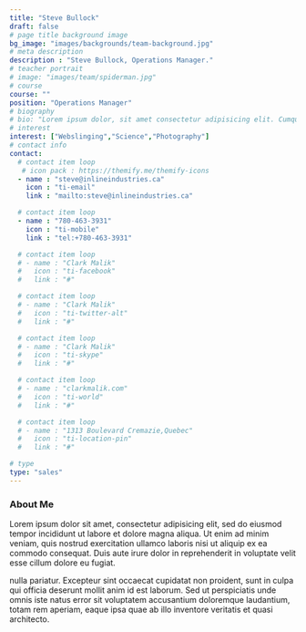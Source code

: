 ```yaml
---
title: "Steve Bullock"
draft: false
# page title background image
bg_image: "images/backgrounds/team-background.jpg"
# meta description
description : "Steve Bullock, Operations Manager."
# teacher portrait
# image: "images/team/spiderman.jpg"
# course
course: ""
position: "Operations Manager"
# biography
# bio: "Lorem ipsum dolor, sit amet consectetur adipisicing elit. Cumque accusamus tenetur ea harum delectus ab consequatur excepturi, odit qui in quo quia voluptate nam optio, culpa aspernatur. Error placeat iusto officia voluptas quae."
# interest
interest: ["Webslinging","Science","Photography"]
# contact info
contact:
  # contact item loop
   # icon pack : https://themify.me/themify-icons
  - name : "steve@inlineindustries.ca"
    icon : "ti-email"
    link : "mailto:steve@inlineindustries.ca"

  # contact item loop
  - name : "780-463-3931"
    icon : "ti-mobile"
    link : "tel:+780-463-3931"

  # contact item loop
  # - name : "Clark Malik"
  #   icon : "ti-facebook"
  #   link : "#"

  # contact item loop
  # - name : "Clark Malik"
  #   icon : "ti-twitter-alt"
  #   link : "#"

  # contact item loop
  # - name : "Clark Malik"
  #   icon : "ti-skype"
  #   link : "#"

  # contact item loop
  # - name : "clarkmalik.com"
  #   icon : "ti-world"
  #   link : "#"

  # contact item loop
  # - name : "1313 Boulevard Cremazie,Quebec"
  #   icon : "ti-location-pin"
  #   link : "#"

# type
type: "sales"
---
```


### About Me

Lorem ipsum dolor sit amet, consectetur adipisicing elit, sed do eiusmod tempor incididunt ut
labore et dolore magna aliqua. Ut enim ad minim veniam, quis nostrud exercitation ullamco laboris nisi ut aliquip ex ea commodo consequat. Duis aute irure dolor in reprehenderit in voluptate velit esse cillum dolore eu fugiat.

nulla pariatur. Excepteur sint occaecat cupidatat non proident, sunt in culpa qui officia deserunt mollit
anim id est laborum. Sed ut perspiciatis unde omnis iste natus error sit voluptatem accusantium doloremque
laudantium, totam rem aperiam, eaque ipsa quae ab illo inventore veritatis et quasi architecto.